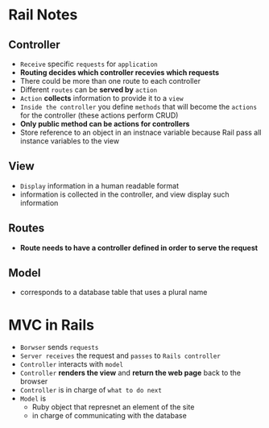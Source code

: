 # Rail Notes

## Controller
* `Receive` specific `requests` for `application`
* **Routing decides which controller recevies which requests**
* There could be more than one route to each controller
* Different `routes` can be **served by** `action`
* `Action` **collects** information to provide it to a `view`
* `Inside the controller` you define `methods` that will become the `actions` for the controller (these actions perform CRUD)
* **Only public method can be actions for controllers**
* Store reference to an object in an instnace variable because Rail pass all instance variables to the view

## View
* `Display` information in a human readable format
* information is collected in the controller, and view display such information

## Routes
* **Route needs to have a controller defined in order to serve the request**

## Model
* corresponds to a database table that uses a plural name

# MVC in Rails
* `Borwser` sends `requests`
* `Server receives` the request and `passes` to `Rails controller`
* `Controller` interacts with `model`
* `Controller` **renders the view** and **return the web page** back to the browser
* `Controller` is in charge of `what to do next`
* `Model` is 
  - Ruby object that represnet an element of the site
  - in charge of communicating with the database 